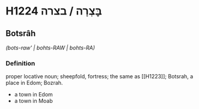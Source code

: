 # H1224 בׇּצְרָה / בצרה

## Botsrâh

_(bots-raw' | bohts-RAW | bohts-RA)_

### Definition

proper locative noun; sheepfold, fortress; the same as [[H1223]]; Botsrah, a place in Edom; Bozrah.

- a town in Edom
- a town in Moab

